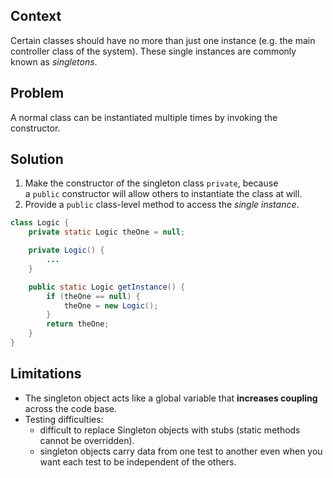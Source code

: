 ## Context

Certain classes should have no more than just one instance (e.g. the main controller class of the system). These single instances are commonly known as _singletons_.

## Problem

A normal class can be instantiated multiple times by invoking the constructor.

## Solution

1. Make the constructor of the singleton class `private`, because a `public` constructor will allow others to instantiate the class at will. 
2. Provide a `public` class-level method to access the _single instance_.

```JAVA
class Logic {
    private static Logic theOne = null;

    private Logic() {
        ...
    }

    public static Logic getInstance() {
        if (theOne == null) {
            theOne = new Logic();
        }
        return theOne;
    }
}
```

## Limitations

-   The singleton object acts like a global variable that **increases coupling** across the code base.
- Testing difficulties:
	-   difficult to replace Singleton objects with stubs (static methods cannot be overridden).
	-   singleton objects carry data from one test to another even when you want each test to be independent of the others.